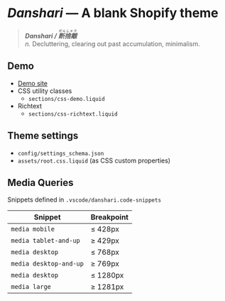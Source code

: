# _Danshari_ — A blank Shopify theme

> **_Danshari / <ruby>断捨離<rt>だんしゃり</rt></ruby>_**<br>
> _n._ Decluttering, clearing out past accumulation, minimalism.

## Demo
- [Demo site](https://human-dev.myshopify.com/)
- CSS utility classes
  - `sections/css-demo.liquid`
- Richtext
  - `sections/css-richtext.liquid`

## Theme settings
- `config/settings_schema.json`
- `assets/root.css.liquid` (as CSS custom properties)

## Media Queries
Snippets defined in `.vscode/danshari.code-snippets`

| Snippet | Breakpoint |
| - | - |
| `media mobile` | ≤ 428px |
| `media tablet-and-up` | ≥ 429px |
| `media desktop` | ≤ 768px |
| `media desktop-and-up` | ≥ 769px |
| `media desktop` | ≤ 1280px |
| `media large` | ≥ 1281px |
